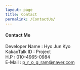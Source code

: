 ```yaml
---
layout: page
title: Contact
permalink: /ContactUs/
---
```


#### Contact Me

Developer Name : Hyo Jun Kyo <br>
KakaoTalk ID : Project <br>
H.P : 010-4965-0984 <br>
E-Mail : [p_r_o_g_ram@naver.com](mailto:p_r_o_g_ram@naver.com) <br>
